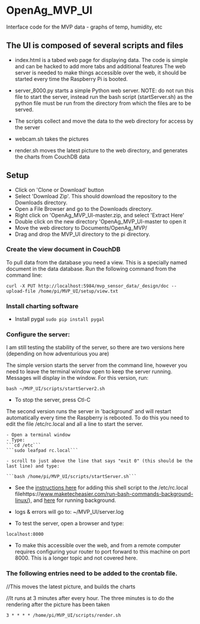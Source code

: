 # OpenAg_MVP_UI
Interface code for the MVP data - graphs of temp, humidity, etc

## The UI is composed of several scripts and files

  - index.html is a tabed web page for displaying data.  The code is simple and can be hacked to add more tabs and additional features
  The web server is needed to make things accessible over the web, it should be started every time the Raspberry Pi is booted.
  - server_8000.py starts a simple Python web server.  NOTE: do not run this file to start the server, instead run the bash script (startServer.sh) as the python file must be run from the directory from which the files are to be served.
  
  - The scripts collect and move the data to the web directory for access by the server
  - webcam.sh takes the pictures
  - render.sh moves the latest picture to the web directory, and generates the charts from CouchDB data 
  
## Setup
  
  - Click on 'Clone or Download' button
  - Select 'Download Zip'.  This should download the repository to the Downloads directory.
  - Open a File Browser and go to the Downloads directory.
  - Right click on 'OpenAg_MVP_UI-master.zip, and select 'Extract Here'
  - Double click on the new directory 'OpenAg_MVP_UI-master to open it
  - Move the web directory to Documents/OpenAg_MVP/
  - Drag and drop the MVP_UI directory to the pi directory.
  
### Create the view document in CouchDB

To pull data from the database you need a view.  This is a specially named document in the data database.  Run the following command from the command line:

```curl -X PUT http://localhost:5984/mvp_sensor_data/_design/doc --upload-file /home/pi/MVP_UI/setup/view.txt```

### Install charting software  

  - Install pygal
  ```sudo pip install pygal```

### Configure the server:

I am still testing the stability of the server, so there are two versions here (depending on how adventurious you are)

The simple version starts the server from the command line, however you need to leave the terminal window open to keep the server running.  Messages will display in the window.  For this version, run:

```bash ~/MVP_UI/scripts/startServer2.sh```

  - To stop the server, press Ctl-C
  
  The second version runs the server in 'background' and will restart automatically every time the Raspberry is rebooted.  To do this you need to edit the file /etc/rc.local and all a line to start the server.
  
    - Open a terminal window
    - Type:
    ```cd /etc```
    ```sudo leafpad rc.local```
    
    - scroll to just above the line that says "exit 0" (this should be the last line) and type:
    
    ```bash /home/pi/MVP_UI/scripts/startServer.sh```
    
   - See the [instructions here](https://www.raspberrypi.org/documentation/linux/usage/rc-local.md) for adding this shell script to the /etc/rc.local filehttps://www.maketecheasier.com/run-bash-commands-background-linux/), and [here](https://www.maketecheasier.com/run-bash-commands-background-linux/) for running background.

  - logs & errors will go to: ~/MVP_UI/server.log
  - To test the server, open a browser and type:
  
  ```localhost:8000```
  
  - To make this accessible over the web, and from a remote computer requires configuring your router to port forward to this machine on port 8000.  This is a longer topic and not covered here.

### The following entries need to be added to the crontab file.

//This moves the latest picture, and builds the charts

//It runs at 3 minutes after every hour.  The three minutes is to do the rendering after the picture has been taken

```3 * * * * /home/pi/MVP_UI/scripts/render.sh```
